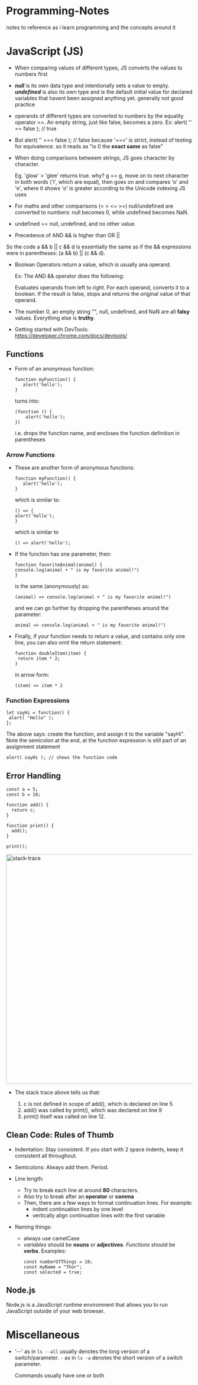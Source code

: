 # Programming-Notes
notes to reference as i learn programming and the concepts around it

# JavaScript (JS)
* When comparing values of different types, JS converts the values to numbers first
* **_null_** is its own data type and intentionally sets a value to empty. **_undefined_** is also its own type and is the default initial value for declared variables that havent been assigned anything yet. generally not good practice 
* operands of different types are converted to numbers by the equality operator ==. An empty string, just like false, becomes a zero. Ex: alert( '' == false ); // true
* But alert( '' === false ); // false because '===' is strict, instead of testing for equivalence. so it reads as "is 0 the **exact same** as false"
* When doing comparisons betweem strings, JS goes character by character.
 
  Eg. 'glow' > 'glee' returns true. why? g == g, move on to next character in both words ('l', which are equal),
  then goes on and compares 'o' and 'e', where it shows 'o' is greater according to the Unicode indexing JS uses
* For maths and other comparisons (< > <= >=)
  null/undefined are converted to numbers: null becomes 0, while undefined becomes NaN.
* undefined == null, undefined, and no other value. 
* Precedence of AND && is higher than OR ||

So the code a && b || c && d is essentially the same as if the && expressions were in parentheses: (a && b) || (c && d).

* Boolean Operators return a value, which is usually ana operand.

  Ex: The AND && operator does the following:

   Evaluates operands from left to right.
   For each operand, converts it to a boolean. If the result is false, stops and returns the original value of that operand.
   
* The number 0, an empty string "", null, undefined, and NaN are all **falsy** values. Everything else is **truthy**.
* Getting started with DevTools: https://developer.chrome.com/docs/devtools/

## Functions

* Form of an anonymous function:

  ```
  function myFunction() {
     alert('hello');
  }
  ```
 
  turns into: 
  
  ```
  (function () {
      alert('hello');
  })
  ```
  
  i.e. drops the function name, and encloses the function definition in parentheses
  
### Arrow Functions

* These are another form of anonymous functions:

  ```
  function myFunction() {
     alert('hello');    
  }
  ```
  
  which is similar to: 
  
  ```
  () => {
  alert('hello'); 
  }
  ```
  
  which is similar to
  
  `() => alert('hello');`
 
 * If the function has one parameter, then:

     ```
     function favoriteAnimal(animal) {
     console.log(animal + " is my favorite animal!")
   }
     ```
     
    is the same (anonymously) as:
    
    `(animal) => console.log(animal + " is my favorite animal!")`
    
    and we can go further by dropping the parentheses around the parameter:
    
    `animal => console.log(animal + " is my favorite animal!")`
    
* Finally, if your function needs to return a value, and contains only one line, you can also omit the return statement:

  ```
  function doubleItem(item) {
   return item * 2;
  }
  ```
 
    in arrow form:
 
   `(item) => item * 2`
   
### Function Expressions

 ```
 let sayHi = function() {
  alert( "Hello" );
};
```

The above says: create the function, and assign it to the variable "sayHi". 
Note the semicolon at the end, at the function expression is still part of an assignment statement

`alert( sayHi ); // shows the function code`

## Error Handling

```
const a = 5;
const b = 10;

function add() {
  return c;
}

function print() {
  add();
}

print();
```

<img width="620" alt="stack-trace" src="https://user-images.githubusercontent.com/92711276/185812484-5de6bd9b-b1fa-4eac-bfde-c0c622f5fd28.png">

* The stack trace above tells us that:

    1) c is not defined in scope of add(), which is declared on line 5
    2) add() was called by print(), which was declared on line 9
    3) print() itself was called on line 12.

## Clean Code: Rules of Thumb

* Indentation: Stay consistent. If you start with 2 space indents, keep it consistent all throughout.
* Semicolons: Always add them. Period.
* Line length: 
   - Try to break each line at around **80** characters.
   - Also try to break after an **operator** or **comma**
   - Then, there are a few ways to format continuation lines. For example:
     * indent continuation lines by one level
     * vertically align continuation lines with the first variable

* Naming things:
  - always use camelCase
  - _variables_ should be **nouns** or **adjectives**. _Functions_ should be **verbs**. Examples:
    ```
    const numberOfThings = 10;
    const myName = "Thor";
    const selected = true;
    ```
   
## Node.js

Node.js is a JavaScript runtime environment that allows you to run JavaScript outside of your web browser. 

# Miscellaneous

* '--' as in `ls --all` usually denotes the long version of a switch/parameter.
  `-` as in `ls -a` denotes the short version of a switch parameter.
  
  Commands usually have one or both

